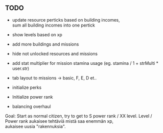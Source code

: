 ## TODO

- update resource perticks based on building incomes,  
  sum all building incomes into one pertick  

- show levels based on xp  
- add more buildings and missions  

- hide not unlocked resources and missions  
  
- add stat multiplier for mission stamina usage (eg. stamina / 1 + strMulti * user.str)     

- tab layout to missions -> basic, F, E, D et..  

- initialize perks  
  
- Initialize power rank  

- balancing overhaul  


Goal:
Start as normal citizen, try to get to S power rank / XX level.
Level / Power rank aukaisee tehtäviä mistä saa enemmän xp,   
aukaisee uusia "rakennuksia".   